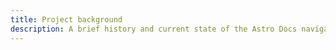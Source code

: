 ```yaml
---
title: Project background
description: A brief history and current state of the Astro Docs navigation.
---
```


